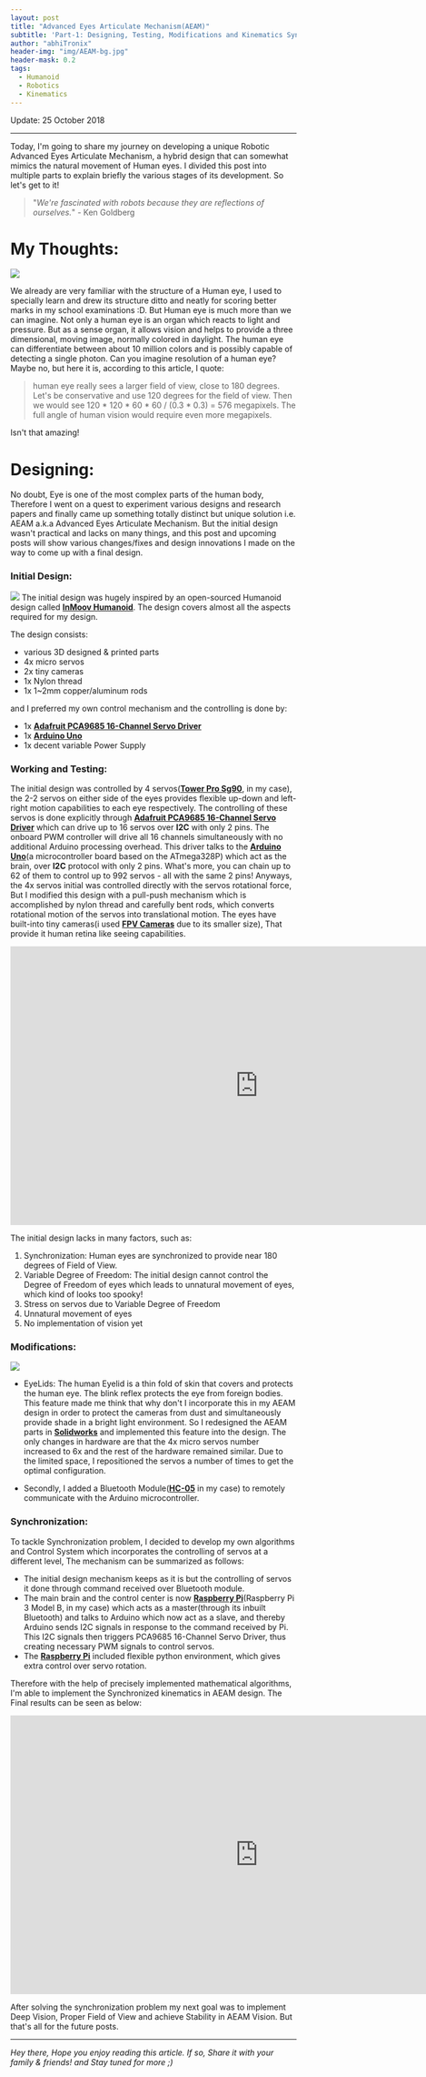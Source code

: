 ```yaml
---
layout: post
title: "Advanced Eyes Articulate Mechanism(AEAM)"
subtitle: 'Part-1: Designing, Testing, Modifications and Kinematics Synchronization'
author: "abhiTronix"
header-img: "img/AEAM-bg.jpg"
header-mask: 0.2
tags:
  - Humanoid
  - Robotics
  - Kinematics
---
```


Update: 25 October 2018

---

Today, I'm going to share my journey on developing a unique Robotic Advanced Eyes Articulate Mechanism, a hybrid design that can somewhat mimics the natural movement of Human eyes. I divided this post into multiple parts to
explain briefly the various stages of its development. So let's get to it!

> "*We're fascinated with robots because they are reflections of ourselves.*" - Ken Goldberg

# My Thoughts:

![](/img/in-post/manav/AEAM-1.jpg)

We already are very familiar with the structure of a Human eye, I used to specially learn and drew its structure ditto and neatly for scoring better marks in my school examinations :D. But Human eye is much
more than we can imagine. Not only a human eye is an organ which reacts to light and pressure. But as a sense organ, it allows vision and helps to provide a three dimensional, moving image, normally colored in daylight. The human eye can differentiate between about 10 million colors and is possibly capable of detecting a single photon. 
Can you imagine resolution of a human eye? Maybe no, but here it is, according to this article, I quote:

> human eye really sees a larger field of view, close to 180 degrees. Let's be conservative and use 120 degrees for the field of view. Then we would see 120 * 120 * 60 * 60 / (0.3 * 0.3) = 576 megapixels. The full angle of human vision would require even more megapixels.

Isn't that amazing! 

# Designing:

No doubt, Eye is one of the most complex parts of the human body, Therefore I went on a quest to experiment various designs and research papers and finally came up something totally distinct but unique solution i.e. AEAM a.k.a Advanced Eyes Articulate Mechanism.
But the initial design wasn't practical and lacks on many things, and this post and upcoming posts will show various changes/fixes and design innovations I made on the way to come up with a final design. 

### Initial Design:

![](/img/in-post/manav/AEAM-2.jpg)
The initial design was hugely inspired by an open-sourced Humanoid design called [**InMoov Humanoid**](http://inmoov.fr). The design covers almost all the aspects required for my design.

The design consists:
- various 3D designed & printed parts
- 4x micro servos
- 2x tiny cameras
- 1x Nylon thread
- 1x 1~2mm copper/aluminum rods 

and I preferred my own control mechanism and the controlling is done by:
- 1x [**Adafruit PCA9685 16-Channel Servo Driver**](https://learn.adafruit.com/16-channel-pwm-servo-driver?view=all) 
- 1x [**Arduino Uno**](https://store.arduino.cc/usa/arduino-uno-rev3)
- 1x decent variable Power Supply 

### Working and Testing:
The initial design was controlled by 4 servos([**Tower Pro Sg90**](http://www.towerpro.com.tw/product/sg90-7/), in my case), the 2-2 servos on either side of the eyes provides flexible up-down and left-right motion capabilities to each eye respectively. The controlling of these servos is done
explicitly through [**Adafruit PCA9685 16-Channel Servo Driver**](https://learn.adafruit.com/16-channel-pwm-servo-driver?view=all) which can drive up to 16 servos over **I2C** with only 2 pins.  The onboard PWM controller will drive all 16 channels simultaneously with no additional Arduino processing overhead. 
 This driver talks to the [**Arduino Uno**](https://store.arduino.cc/usa/arduino-uno-rev3)(a microcontroller board based on the ATmega328P) which act as the brain, over **I2C** protocol with only 2 pins. What's more, you can chain up to 62 of them to control up to 992 servos - all with the same 2 pins!
 Anyways, the 4x servos initial was controlled directly with the servos rotational force, But I modified this design with a pull-push mechanism which is accomplished by nylon thread and carefully bent rods, which converts rotational motion of the servos into translational motion. 
 The eyes have built-into tiny cameras(i used [**FPV Cameras**](https://www.getfpv.com/fpv/cameras.html) due to its smaller size), That provide it human retina like seeing capabilities.

<iframe width="871" height="490" src="https://www.youtube.com/embed/extUGuceefo" frameborder="0" allow="accelerometer; autoplay; encrypted-media; gyroscope; picture-in-picture" allowfullscreen></iframe>

The initial design lacks in many factors, such as:
1. Synchronization: Human eyes are synchronized to provide near 180 degrees of Field of View. 
2. Variable Degree of Freedom: The initial design cannot control the Degree of Freedom of eyes which leads to unnatural movement of eyes, which kind of looks too spooky! 
3. Stress on servos due to Variable Degree of Freedom
4. Unnatural movement of eyes
5. No implementation of vision yet

### Modifications:

![](/img/in-post/manav/AEAM-3.jpg)
* EyeLids: The human Eyelid is a thin fold of skin that covers and protects the human eye. The blink reflex protects the eye from foreign bodies. This feature made me think that why don't I incorporate this in my AEAM design in order to protect the cameras from dust and simultaneously provide shade in a bright light environment.
So I redesigned the AEAM parts in [**Solidworks**](https://www.solidworks.com/) and implemented this feature into the design. The only changes in hardware are that the 4x micro servos number increased to 6x and the rest of the hardware remained similar.
Due to the limited space, I repositioned the servos a number of times to get the optimal configuration.

* Secondly, I added a Bluetooth Module([**HC-05**](https://wiki.eprolabs.com/index.php?title=Bluetooth_Module_HC-05) in my case) to remotely communicate with the Arduino microcontroller.

### Synchronization:
To tackle Synchronization problem, I decided to develop my own algorithms and Control System which incorporates the controlling of servos at a different level, The mechanism can be summarized as follows:
- The initial design mechanism keeps as it is but the controlling of servos it done through command received over Bluetooth module.
- The main brain and the control center is now [**Raspberry Pi**](https://www.raspberrypi.org/)(Raspberry Pi 3 Model B, in my case) which acts as a master(through its inbuilt Bluetooth) and talks to Arduino which now act as a slave, and thereby Arduino sends I2C signals in response to the command received by Pi. This I2C signals then triggers PCA9685 16-Channel Servo Driver, 
thus creating necessary PWM signals to control servos.
- The [**Raspberry Pi**](https://www.raspberrypi.org/) included flexible python environment, which gives extra control over servo rotation.


Therefore with the help of precisely implemented mathematical algorithms, I'm able to implement the Synchronized kinematics in AEAM design. The Final results can be seen as below:  

<iframe width="871" height="490" src="https://www.youtube.com/embed/YDyEieAlE-0" frameborder="0" allow="accelerometer; autoplay; encrypted-media; gyroscope; picture-in-picture" allowfullscreen></iframe>

After solving the synchronization problem my next goal was to implement Deep Vision, Proper Field of View and achieve Stability in AEAM Vision. But that's all for the future posts.
 
---

*Hey there, Hope you enjoy reading this article. If so, Share it with your family & friends! and Stay tuned for more ;)*